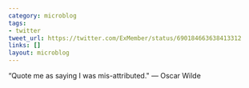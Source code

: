 ```yaml
---
category: microblog
tags:
- twitter
tweet_url: https://twitter.com/ExMember/status/690184663638413312
links: []
layout: microblog
---
```

“Quote me as saying I was mis-attributed." — Oscar Wilde
